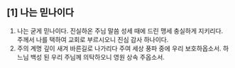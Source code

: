 ## [1] 나는 믿나이다

1) 나는 굳게 믿나이다. 진실하온 주님 말씀  성세 때에 드린 맹세 충실하게 지키리다. 주께서 나를 택하여 교회로 부르시오니 진심 감사 하나이다.
2) 주의 계명 깊이 새겨 바른길로 나가리다 주여 세상 풍파 중에 우리 보호하옵소서. 하느님 백성 된 우리 주님께 의탁하오니 영원 상속 주옵소서.

